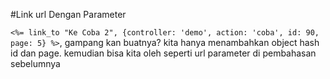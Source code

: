 #Link url Dengan Parameter

`<%= link_to "Ke Coba 2", {controller: 'demo', action: 'coba', id: 90, page: 5} %>`, gampang kan buatnya? kita hanya menambahkan object hash id dan page.
kemudian bisa kita oleh seperti url parameter di pembahasan sebelumnya
